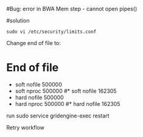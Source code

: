 #Bug: error in BWA Mem step - cannot open pipes()

#solution

    sudo vi /etc/security/limits.conf

Change end of file to:

# End of file
* soft nofile 500000
* soft nproc 500000
#* soft nofile 162305
* hard nofile 500000
* hard nproc 500000
#* hard nofile 162305

run 
    sudo service gridengine-exec restart

Retry workflow

